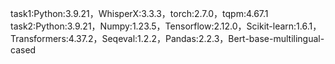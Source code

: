 task1:Python:3.9.21，WhisperX:3.3.3，torch:2.7.0，tqpm:4.67.1
task2:Python:3.9.21，Numpy:1.23.5，Tensorflow:2.12.0，Scikit-learn:1.6.1，Transformers:4.37.2，Seqeval:1.2.2，Pandas:2.2.3，Bert-base-multilingual-cased
